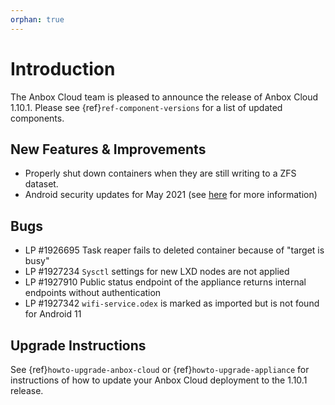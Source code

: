 ```yaml
---
orphan: true
---
```

# Introduction

The Anbox Cloud team is pleased to announce the release of Anbox Cloud 1.10.1.
Please see {ref}`ref-component-versions` for a list of updated components.

## New Features & Improvements

* Properly shut down containers when they are still writing to a ZFS dataset.
* Android security updates for May 2021 (see [here](https://source.android.com/security/bulletin/2021-05-01) for more information)

## Bugs

* LP #1926695 Task reaper fails to deleted container because of "target is busy"
* LP #1927234 `Sysctl` settings for new LXD nodes are not applied
* LP #1927910 Public status endpoint of the appliance returns internal endpoints without authentication
* LP #1927342 `wifi-service.odex` is marked as imported but is not found for Android 11

## Upgrade Instructions

See {ref}`howto-upgrade-anbox-cloud` or {ref}`howto-upgrade-appliance` for instructions of how to update your Anbox Cloud deployment to the 1.10.1 release.